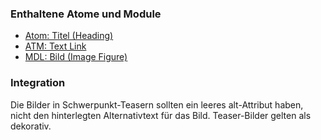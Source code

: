 ### Enthaltene Atome und Module
* [Atom: Titel (Heading)](../../atoms/headings/headings.html)
* [ATM: Text Link](../../atoms/text_link/text_link.html)
* [MDL: Bild (Image Figure)](../image_figure/image_figure.html)

### Integration



Die Bilder in Schwerpunkt-Teasern sollten ein leeres alt-Attribut haben, nicht den hinterlegten Alternativtext für das Bild. Teaser-Bilder gelten als dekorativ.
